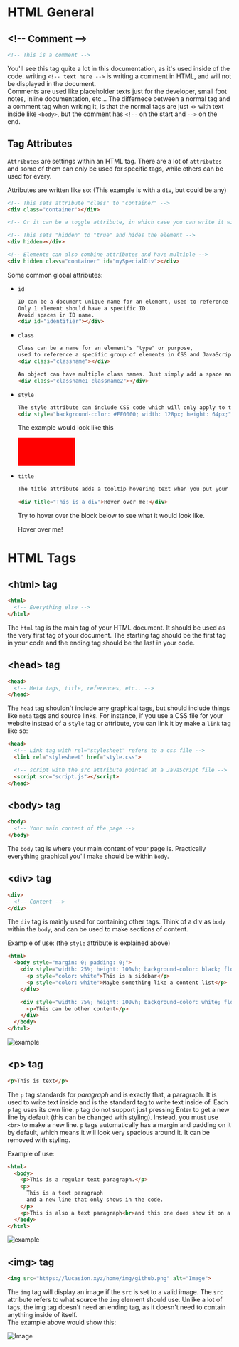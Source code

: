 # HTML General
## **\<!-- Comment -->**
```html
<!-- This is a comment -->
```
You'll see this tag quite a lot in this documentation, as it's used inside of the code.
writing ``<!-- text here -->`` is writing a comment in HTML, and will not be displayed in the document.  
Comments are used like placeholder texts just for the developer, small foot notes, inline documentation, etc...
The differnece between a normal tag and a comment tag when writing it, is that the normal tags are just ``<>`` with text inside like ``<body>``, but the comment has ``<!--`` on the start and ``-->`` on the end.

## **Tag Attributes**
``Attributes`` are settings within an HTML tag. There are a lot of ``attributes`` and some of them can only be used for specific tags, while others can be used for every.

Attributes are written like so: (This example is with a ``div``, but could be any)
```html
<!-- This sets attribute "class" to "container" -->
<div class="container"></div>

<!-- Or it can be a toggle attribute, in which case you can write it without ="x" -->

<!-- This sets "hidden" to "true" and hides the element -->
<div hidden></div>

<!-- Elements can also combine attributes and have multiple -->
<div hidden class="container" id="mySpecialDiv"></div>
```
Some common global attributes:
- ``id``
  ```html
  ID can be a document unique name for an element, used to reference a specific element in CSS and JavaScript.
  Only 1 element should have a specific ID.
  Avoid spaces in ID name.
  <div id="identifier"></div>
  ```
- ``class``
  ```html
  Class can be a name for an element's "type" or purpose,
  used to reference a specific group of elements in CSS and JavaScript.
  <div class="classname"></div>
  
  An object can have multiple class names. Just simply add a space and then write another name.
  <div class="classname1 classname2"></div>
  ```
- ``style``
  ```html
  The style attribute can include CSS code which will only apply to this element.
  <div style="background-color: #FF0000; width: 128px; height: 64px;"></div>
  ```
  The example would look like this
  <div style="background-color: #FF0000; width: 128px; height: 64px;"></div>

- ``title``
  ```html
  The title attribute adds a tooltip hovering text when you put your mouse over the object. This means that if I make a div with the attribute title set to "This is a div", it will display when you hover your mouse over it.

  <div title="This is a div">Hover over me!</div>
  ```
  Try to hover over the block below to see what it would look like.

  <div title="This is a div">Hover over me!</div>



# HTML Tags
## **\<html> tag**
```html
<html>
  <!-- Everything else -->
</html>
```
The ``html`` tag is the main tag of your HTML document. It should be used as the very first tag of your document. The starting tag should be the first tag in your code and the ending tag should be the last in your code.

## **\<head> tag**
```html
<head>
  <!-- Meta tags, title, references, etc.. -->
</head>
```
The ``head`` tag shouldn't include any graphical tags, but should include things like ``meta`` tags and source links. For instance, if you use a CSS file for your website instead of a ``style`` tag or attribute, you can link it by make a ``link`` tag like so:
```html
<head>
  <!-- Link tag with rel="stylesheet" refers to a css file -->
  <link rel="stylesheet" href="style.css">

  <!-- script with the src attribute pointed at a JavaScript file -->
  <script src="script.js"></script>
</head>
```

## **\<body> tag**
```html
<body>
  <!-- Your main content of the page -->
</body>
```
The ``body`` tag is where your main content of your page is. Practically everything graphical you'll make should be within ``body``.

## **\<div> tag**
```html
<div>
  <!-- Content -->
</div>
```
The ``div`` tag is mainly used for containing other tags. Think of a div as ``body`` within the ``body``, and can be used to make sections of content.

Example of use: (the ``style`` attribute is explained above)
```html
<html>
  <body style="margin: 0; padding: 0;">
    <div style="width: 25%; height: 100vh; background-color: black; float:left;">
      <p style="color: white">This is a sidebar</p>
      <p style="color: white">Maybe something like a content list</p>
    </div>

    <div style="width: 75%; height: 100vh; background-color: white; float:left;">
      <p>This can be other content</p>
    </div>
  </body>
</html>
```
![example](https://lucasion.xyz/f/21.49.11-02.12.19.png)

## **\<p> tag**
```html
<p>This is text</p>
```
The ``p`` tag standards for *paragraph* and is exactly that, a paragraph. It is used to write text inside and is the standard tag to write text inside of. Each ``p`` tag uses its own line. ``p`` tag do not support just pressing Enter to get a new line by default (this can be changed with styling). Instead, you must use ``<br>`` to make a new line. ``p`` tags automatically has a margin and padding on it by default, which means it will look very spacious around it. It can be removed with styling.

Example of use:
```html
<html>
  <body>
    <p>This is a regular text paragraph.</p>
    <p>
      This is a text paragraph
      and a new line that only shows in the code.
    </p>
    <p>This is also a text paragraph<br>and this one does show it on a new line, but same p tag.</p>
  </body>
</html>
```
![example](https://lucasion.xyz/f/22.15.13-02.12.19.png)

## **\<img> tag**
```html
<img src="https://lucasion.xyz/home/img/github.png" alt="Image">
```
The ``img`` tag will display an image if the ``src`` is set to a valid image. The ``src`` attribute refers to what **s**ou**rc**e the ``img`` element should use.
Unlike a lot of tags, the img tag doesn't need an ending tag, as it doesn't need to contain anything inside of itself.  
The example above would show this:

<img src="https://lucasion.xyz/home/img/github.png" alt="Image">
